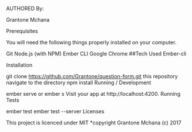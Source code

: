 AUTHORED By:

Grantone Mchana

Prerequisites

You will need the following things properly installed on your computer.

Git
Node.js (with NPM)
Ember CLI
Google Chrome
##Tech Used Ember-cli

Installation

git clone <https://github.com/Grantone/question-form.git> this repository
navigate to the directory
npm install
Running / Development

ember serve or ember s
Visit your app at http://localhost:4200.
Running Tests

ember test
ember test --server
Licenses

This project is licenced under MIT *copyright Grantone Mchana (c) 2017
